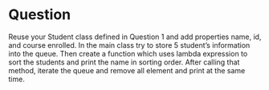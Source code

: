 # Question

Reuse your Student class defined in Question 1 and add properties name, id, and course enrolled. In the main class try to store 5 student’s information into the queue. Then create a function which uses lambda expression to sort the students and print the name in sorting order. After calling that method, iterate the queue and remove all element and print at the same time.
